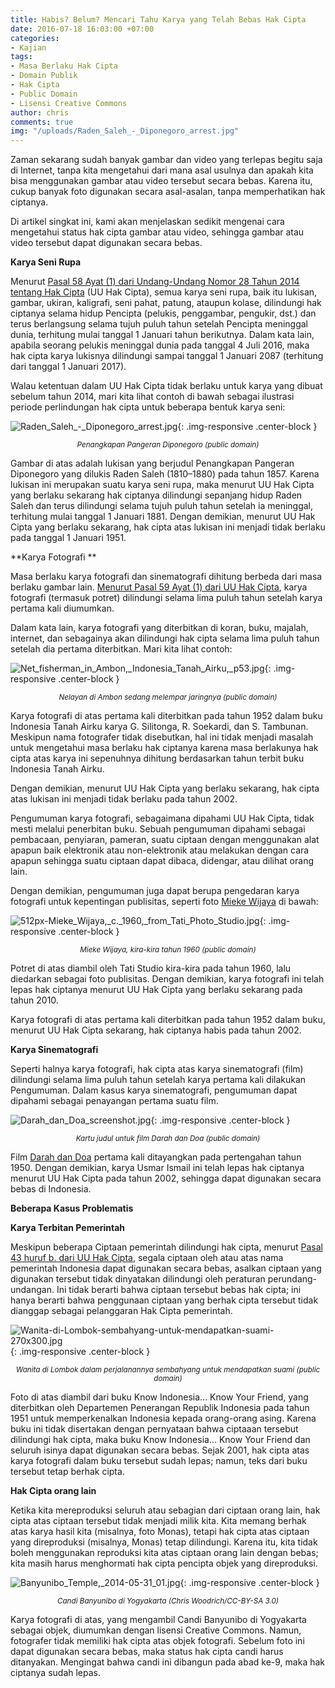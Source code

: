 ```yaml
---
title: Habis? Belum? Mencari Tahu Karya yang Telah Bebas Hak Cipta
date: 2016-07-18 16:03:00 +07:00
categories:
- Kajian
tags:
- Masa Berlaku Hak Cipta
- Domain Publik
- Hak Cipta
- Public Domain
- Lisensi Creative Commons
author: chris
comments: true
img: "/uploads/Raden_Saleh_-_Diponegoro_arrest.jpg"
---
```


Zaman sekarang sudah banyak gambar dan video yang terlepas begitu saja di Internet, tanpa kita mengetahui dari mana asal usulnya dan apakah kita bisa menggunakan gambar atau video tersebut secara bebas. Karena itu, cukup banyak foto digunakan secara asal-asalan, tanpa memperhatikan hak ciptanya.

Di artikel singkat ini, kami akan menjelaskan sedikit mengenai cara mengetahui status hak cipta gambar atau video, sehingga gambar atau video tersebut dapat digunakan secara bebas.

**Karya Seni Rupa**

Menurut [Pasal 58 Ayat (1) dari Undang-Undang Nomor 28 Tahun 2014 tentang Hak Cipta](https://id.wikisource.org/wiki/Halaman%3AUU_No._28_Tahun_2014.djvu/28) (UU Hak Cipta), semua karya seni rupa, baik itu lukisan, gambar, ukiran, kaligrafi, seni pahat, patung, ataupun kolase, dilindungi hak ciptanya selama hidup Pencipta (pelukis, penggambar, pengukir, dst.) dan terus berlangsung selama tujuh puluh tahun setelah Pencipta meninggal dunia, terhitung mulai tanggal 1 Januari tahun berikutnya. Dalam kata lain, apabila seorang pelukis meninggal dunia pada tanggal 4 Juli 2016, maka hak cipta karya lukisnya dilindungi sampai tanggal 1 Januari 2087 (terhitung dari tanggal 1 Januari 2017).

Walau ketentuan dalam UU Hak Cipta tidak berlaku untuk karya yang dibuat sebelum tahun 2014, mari kita lihat contoh di bawah sebagai ilustrasi periode perlindungan hak cipta untuk beberapa bentuk karya seni:

![Raden_Saleh_-_Diponegoro_arrest.jpg](/uploads/Raden_Saleh_-_Diponegoro_arrest.jpg){: .img-responsive .center-block }<center><small><i>Penangkapan Pangeran Diponegoro (public domain)</i></small></center>

Gambar di atas adalah lukisan yang berjudul Penangkapan Pangeran Diponegoro yang dilukis Raden Saleh (1810–1880) pada tahun 1857. Karena lukisan ini merupakan suatu karya seni rupa, maka menurut UU Hak Cipta yang berlaku sekarang hak ciptanya dilindungi sepanjang hidup Raden Saleh dan terus dilindungi selama tujuh puluh tahun setelah ia meninggal, terhitung mulai tanggal 1 Januari 1881. Dengan demikian, menurut UU Hak Cipta yang berlaku sekarang, hak cipta atas lukisan ini menjadi tidak berlaku pada tanggal 1 Januari 1951.

**Karya Fotografi **

Masa berlaku karya fotografi dan sinematografi dihitung berbeda dari masa berlaku gambar lain. [Menurut Pasal 59 Ayat (1) dari UU Hak Cipta](https://id.wikisource.org/wiki/Halaman%3AUU_No._28_Tahun_2014.djvu/29), karya fotografi (termasuk potret) dilindungi selama lima puluh tahun setelah karya pertama kali diumumkan.

Dalam kata lain, karya fotografi yang diterbitkan di koran, buku, majalah, internet, dan sebagainya akan dilindungi hak cipta selama lima puluh tahun setelah dia pertama diterbitkan. Mari kita lihat contoh:

![Net_fisherman_in_Ambon,_Indonesia_Tanah_Airku,_p53.jpg](/uploads/Net_fisherman_in_Ambon,_Indonesia_Tanah_Airku,_p53.jpg){: .img-responsive .center-block }<center><small><i>Nelayan di Ambon sedang melempar jaringnya (public domain)</i></small></center>

Karya fotografi di atas pertama kali diterbitkan pada tahun 1952 dalam buku Indonesia Tanah Airku karya G. Silitonga, R. Soekardi, dan S. Tambunan. Meskipun nama fotografer tidak disebutkan, hal ini tidak menjadi masalah untuk mengetahui masa berlaku hak ciptanya karena masa berlakunya hak cipta atas karya ini sepenuhnya dihitung berdasarkan tahun terbit buku Indonesia Tanah Airku.

Dengan demikian, menurut UU Hak Cipta yang berlaku sekarang, hak cipta atas lukisan ini menjadi tidak berlaku pada tahun 2002.

Pengumuman karya fotografi, sebagaimana dipahami UU Hak Cipta, tidak mesti melalui penerbitan buku. Sebuah pengumuman dipahami sebagai pembacaan, penyiaran, pameran, suatu ciptaan dengan menggunakan alat apapun baik elektronik atau non-elektronik atau melakukan dengan cara apapun sehingga suatu ciptaan dapat dibaca, didengar, atau dilihat orang lain.

Dengan demikian, pengumuman juga dapat berupa pengedaran karya fotografi untuk kepentingan publisitas, seperti foto [Mieke Wijaya](https://id.wikipedia.org/wiki/Mieke_Wijaya) di bawah:

![512px-Mieke_Wijaya,_c._1960,_from_Tati_Photo_Studio.jpg](/uploads/512px-Mieke_Wijaya,_c._1960,_from_Tati_Photo_Studio.jpg){: .img-responsive .center-block }<center><small><i>Mieke Wijaya, kira-kira tahun 1960 (public domain)</i></small></center>

Potret di atas diambil oleh Tati Studio kira-kira pada tahun 1960, lalu diedarkan sebagai foto publisitas. Dengan demikian, karya fotografi ini telah lepas hak ciptanya menurut UU Hak Cipta yang berlaku sekarang pada tahun 2010.

Karya fotografi di atas pertama kali diterbitkan pada tahun 1952 dalam buku, menurut UU Hak Cipta sekarang, hak ciptanya habis pada tahun 2002.

**Karya Sinematografi**

Seperti halnya karya fotografi, hak cipta atas karya sinematografi (film) dilindungi selama lima puluh tahun setelah karya pertama kali dilakukan Pengumuman. Dalam kasus karya sinematografi, pengumuman dapat dipahami sebagai penayangan pertama suatu film.

![Darah_dan_Doa_screenshot.jpg](/uploads/Darah_dan_Doa_screenshot.jpg){: .img-responsive .center-block }<center><small><i>Kartu judul untuk film Darah dan Doa (public domain)</i></small></center>

Film [Darah dan Doa](https://id.wikipedia.org/wiki/Darah_dan_Doa) pertama kali ditayangkan pada pertengahan tahun 1950. Dengan demikian, karya Usmar Ismail ini telah lepas hak ciptanya menurut UU Hak Cipta pada tahun 2002, sehingga dapat digunakan secara bebas di Indonesia.

**Beberapa Kasus Problematis**

**Karya Terbitan Pemerintah**

Meskipun beberapa Ciptaan pemerintah dilindungi hak cipta, menurut [Pasal 43 huruf b. dari UU Hak Cipta](https://id.wikisource.org/wiki/Halaman%3AUU_No._28_Tahun_2014.djvu/21), segala ciptaan oleh atau atas nama pemerintah Indonesia dapat digunakan secara bebas, asalkan ciptaan yang digunakan tersebut tidak dinyatakan dilindungi oleh peraturan perundang-undangan. Ini tidak berarti bahwa ciptaan tersebut bebas hak cipta; ini hanya berarti bahwa penggunaan ciptaan yang berhak cipta tersebut tidak dianggap sebagai pelanggaran Hak Cipta pemerintah.

![Wanita-di-Lombok-sembahyang-untuk-mendapatkan-suami-270x300.jpg](/uploads/Wanita-di-Lombok-sembahyang-untuk-mendapatkan-suami-270x300.jpg){: .img-responsive .center-block }<center><small><i>Wanita di Lombok dalam perjalanannya sembahyang untuk mendapatkan suami (public domain)</i></small></center>

Foto di atas diambil dari buku Know Indonesia... Know Your Friend, yang diterbitkan oleh Departemen Penerangan Republik Indonesia pada tahun 1951 untuk memperkenalkan Indonesia kepada orang-orang asing. Karena buku ini tidak disertakan dengan pernyataan bahwa ciptaaan tersebut dilindungi hak cipta, maka buku Know Indonesia... Know Your Friend dan seluruh isinya dapat digunakan secara bebas. Sejak 2001, hak cipta atas karya fotografi dalam buku tersebut sudah lepas; namun, teks dari buku tersebut tetap berhak cipta.

**Hak Cipta orang lain**

Ketika kita mereproduksi seluruh atau sebagian dari ciptaan orang lain, hak cipta atas ciptaan tersebut tidak menjadi milik kita. Kita memang berhak atas karya hasil kita (misalnya, foto Monas), tetapi hak cipta atas ciptaan yang direproduksi (misalnya, Monas) tetap dilindungi. Karena itu, kita tidak boleh menggunakan reproduksi kita atas ciptaan orang lain dengan bebas; kita masih harus menghormati hak cipta pencipta objek yang direproduksi.

![Banyunibo_Temple,_2014-05-31_01.jpg](/uploads/Banyunibo_Temple,_2014-05-31_01.jpg){: .img-responsive .center-block }<center><small><i>Candi Banyunibo di Yogyakarta (Chris Woodrich/CC-BY-SA 3.0)</i></small></center>

Karya fotografi di atas, yang mengambil Candi Banyunibo di Yogyakarta sebagai objek, diumumkan dengan lisensi Creative Commons. Namun, fotografer tidak memiliki hak cipta atas objek fotografi. Sebelum foto ini dapat digunakan secara bebas, maka status hak cipta candi harus ditanyakan. Mengingat bahwa candi ini dibangun pada abad ke-9, maka hak ciptanya sudah lepas.
